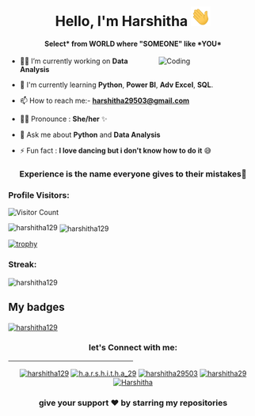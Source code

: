 <h1 align="center">Hello, I'm Harshitha <img src="https://github.com/Harshitha129/Harshitha129/blob/main/Assets/Hi.gif" width="40px"></h1>
<h4 align="center">Select* from WORLD where "SOMEONE" like *YOU* </h4>
<img align="right" alt="Coding" width="200" src="https://c.tenor.com/AlUkiGkR2j8AAAAM/new-game-ahagon-umiko-programming.gif..">

- 👩‍💻 I’m currently working on  **Data Analysis**

- 🌱 I'm currently learning **Python**, **Power BI**, **Adv Excel**, **SQL**.

- 📫 How to reach me:- **harshitha29503@gmail.com**

- 👩‍💻 Pronounce : **She/her** ✨

- 💬 Ask me about **Python** and **Data Analysis**

- ⚡ Fun fact : **I love dancing but i don't know how to do it** 😅 

<h3 align="center">Experience is the name everyone gives to their mistakes🫡</h3>


### Profile Visitors: ### 
![Visitor Count](https://profile-counter.glitch.me/harshitha129/count.svg)



<!--
<img src="https://komarev.com/ghpvc/?username=harshitha129&label=Profile%20views&color=DC143C&style=flat" alt="harshitha129" />
-->

<p><img align="left" src="https://github-readme-stats.vercel.app/api?username=harshitha129&count_private=true&show_icons=true&theme=merko" alt="harshitha129" /></p>

<p>&nbsp;<img align="center" src="https://github-readme-stats.vercel.app/api/top-langs/?username=harshitha129&show_icons=true&theme=merko" alt="harshitha129" /></p>


[![trophy](https://github-profile-trophy.vercel.app/?username=harshitha129&theme=algolia)](https://github.com/harshitha129/github-profile-trophy)


<h3 align="left">Streak:</h3>
<p><img align="center" src="https://github-readme-streak-stats.herokuapp.com/?user=harshitha129&theme=merko" alt="harshitha129" /></p>

## My badges ##

<a href="https://www.credly.com/earner/earned?sortBy=updated_at" target="_blank"><img align="center" src="file:///C:/Users/harsh/Downloads/Credly_Logo" alt="harshitha129" width="5%" /></a>

<h3 align="center">let's Connect with me:</h3>

<hr style="width:50%;text-align:left;margin-left:0">
<p align="center">
<a href="https://linkedin.com/in/harshitha129" target="_blank"><img align="center" src="https://www.freepnglogos.com/uploads/linkedin-blue-style-logo-png-0.png" alt="harshitha129" width="5%" /></a>
<a href="https://www.instagram.com/h.a.r.s.h.i.t.h.a_29/" target="_blank" ><img align="center" src="https://image.similarpng.com/very-thumbnail/2020/04/Instagram-logo-modern-paint-splash-social-media-png.png" alt="h.a.r.s.h.i.t.h.a_29" width="5%" /></a>
<a href="https://www.hackerrank.com/harshitha29503" target="_blank" ><img align="center" src="https://mitaoe.ac.in/assets/images/club/hackerrank.png" alt="harshitha29503" width="5%" /></a>
<a href="https://www.leetcode.com/harshitha29" target="_blank" ><img align="center" src="https://upload.wikimedia.org/wikipedia/commons/8/8e/LeetCode_Logo_1.png" alt="harshitha29" width="5%" /></a>
<a href="https://www.sololearn.com/profile/22705673" target="_blank" ><img align="center" src="https://blob.sololearn.com/avatars/sololearn.png" alt="Harshitha" width="5%" /></a></p>
<h3 align="center"> give your support ❤ by starring my repositories </h3>
